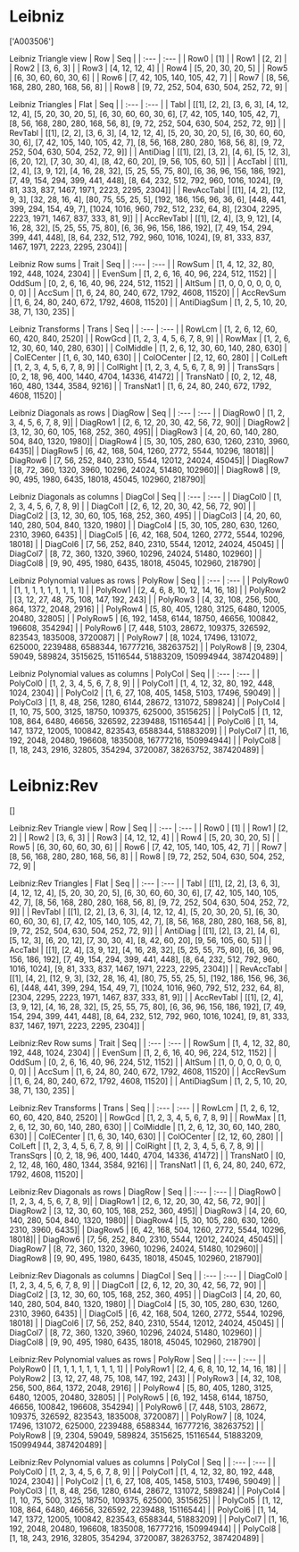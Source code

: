 # Leibniz
['A003506']

Leibniz Triangle view
|  Row   |  Seq   |
| :---   |  :---  |
| Row0 | [1] |
| Row1 | [2, 2] |
| Row2 | [3, 6, 3] |
| Row3 | [4, 12, 12, 4] |
| Row4 | [5, 20, 30, 20, 5] |
| Row5 | [6, 30, 60, 60, 30, 6] |
| Row6 | [7, 42, 105, 140, 105, 42, 7] |
| Row7 | [8, 56, 168, 280, 280, 168, 56, 8] |
| Row8 | [9, 72, 252, 504, 630, 504, 252, 72, 9] |

Leibniz Triangles
| Flat       |  Seq  |
| :---       | :---  |
| Tabl       | [[1], [2, 2], [3, 6, 3], [4, 12, 12, 4], [5, 20, 30, 20, 5], [6, 30, 60, 60, 30, 6], [7, 42, 105, 140, 105, 42, 7], [8, 56, 168, 280, 280, 168, 56, 8], [9, 72, 252, 504, 630, 504, 252, 72, 9]] |
| RevTabl    | [[1], [2, 2], [3, 6, 3], [4, 12, 12, 4], [5, 20, 30, 20, 5], [6, 30, 60, 60, 30, 6], [7, 42, 105, 140, 105, 42, 7], [8, 56, 168, 280, 280, 168, 56, 8], [9, 72, 252, 504, 630, 504, 252, 72, 9]] |
| AntiDiag   | [[1], [2], [3, 2], [4, 6], [5, 12, 3], [6, 20, 12], [7, 30, 30, 4], [8, 42, 60, 20], [9, 56, 105, 60, 5]] |
| AccTabl    | [[1], [2, 4], [3, 9, 12], [4, 16, 28, 32], [5, 25, 55, 75, 80], [6, 36, 96, 156, 186, 192], [7, 49, 154, 294, 399, 441, 448], [8, 64, 232, 512, 792, 960, 1016, 1024], [9, 81, 333, 837, 1467, 1971, 2223, 2295, 2304]] |
| RevAccTabl | [[1], [4, 2], [12, 9, 3], [32, 28, 16, 4], [80, 75, 55, 25, 5], [192, 186, 156, 96, 36, 6], [448, 441, 399, 294, 154, 49, 7], [1024, 1016, 960, 792, 512, 232, 64, 8], [2304, 2295, 2223, 1971, 1467, 837, 333, 81, 9]] |
| AccRevTabl | [[1], [2, 4], [3, 9, 12], [4, 16, 28, 32], [5, 25, 55, 75, 80], [6, 36, 96, 156, 186, 192], [7, 49, 154, 294, 399, 441, 448], [8, 64, 232, 512, 792, 960, 1016, 1024], [9, 81, 333, 837, 1467, 1971, 2223, 2295, 2304]] |

Leibniz Row sums
| Trait        |   Seq  |
| :---         |  :---  |
| RowSum       | [1, 4, 12, 32, 80, 192, 448, 1024, 2304] |
| EvenSum      | [1, 2, 6, 16, 40, 96, 224, 512, 1152] |
| OddSum       | [0, 2, 6, 16, 40, 96, 224, 512, 1152] |
| AltSum       | [1, 0, 0, 0, 0, 0, 0, 0, 0] |
| AccSum       | [1, 6, 24, 80, 240, 672, 1792, 4608, 11520] |
| AccRevSum    | [1, 6, 24, 80, 240, 672, 1792, 4608, 11520] |
| AntiDiagSum  | [1, 2, 5, 10, 20, 38, 71, 130, 235] |

Leibniz Transforms
| Trans      |   Seq  |
| :---       |  :---  |
| RowLcm     | [1, 2, 6, 12, 60, 60, 420, 840, 2520] |
| RowGcd     | [1, 2, 3, 4, 5, 6, 7, 8, 9] |
| RowMax     | [1, 2, 6, 12, 30, 60, 140, 280, 630] |
| ColMiddle  | [1, 2, 6, 12, 30, 60, 140, 280, 630] |
| ColECenter | [1, 6, 30, 140, 630] |
| ColOCenter | [2, 12, 60, 280] |
| ColLeft    | [1, 2, 3, 4, 5, 6, 7, 8, 9] |
| ColRight   | [1, 2, 3, 4, 5, 6, 7, 8, 9] |
| TransSqrs  | [0, 2, 18, 96, 400, 1440, 4704, 14336, 41472] |
| TransNat0  | [0, 2, 12, 48, 160, 480, 1344, 3584, 9216] |
| TransNat1  | [1, 6, 24, 80, 240, 672, 1792, 4608, 11520] |

Leibniz Diagonals as rows
| DiagRow  |   Seq  |
| :---     |  :---  |
| DiagRow0 | [1, 2, 3, 4, 5, 6, 7, 8, 9]|
| DiagRow1 | [2, 6, 12, 20, 30, 42, 56, 72, 90]|
| DiagRow2 | [3, 12, 30, 60, 105, 168, 252, 360, 495]|
| DiagRow3 | [4, 20, 60, 140, 280, 504, 840, 1320, 1980]|
| DiagRow4 | [5, 30, 105, 280, 630, 1260, 2310, 3960, 6435]|
| DiagRow5 | [6, 42, 168, 504, 1260, 2772, 5544, 10296, 18018]|
| DiagRow6 | [7, 56, 252, 840, 2310, 5544, 12012, 24024, 45045]|
| DiagRow7 | [8, 72, 360, 1320, 3960, 10296, 24024, 51480, 102960]|
| DiagRow8 | [9, 90, 495, 1980, 6435, 18018, 45045, 102960, 218790]|

Leibniz Diagonals as columns
| DiagCol  |   Seq  |
| :---     |  :---  |
| DiagCol0 | [1, 2, 3, 4, 5, 6, 7, 8, 9] |
| DiagCol1 | [2, 6, 12, 20, 30, 42, 56, 72, 90] |
| DiagCol2 | [3, 12, 30, 60, 105, 168, 252, 360, 495] |
| DiagCol3 | [4, 20, 60, 140, 280, 504, 840, 1320, 1980] |
| DiagCol4 | [5, 30, 105, 280, 630, 1260, 2310, 3960, 6435] |
| DiagCol5 | [6, 42, 168, 504, 1260, 2772, 5544, 10296, 18018] |
| DiagCol6 | [7, 56, 252, 840, 2310, 5544, 12012, 24024, 45045] |
| DiagCol7 | [8, 72, 360, 1320, 3960, 10296, 24024, 51480, 102960] |
| DiagCol8 | [9, 90, 495, 1980, 6435, 18018, 45045, 102960, 218790] |

Leibniz Polynomial values as rows
| PolyRow  |   Seq  |
| :---     |  :---  |
| PolyRow0 | [1, 1, 1, 1, 1, 1, 1, 1, 1] |
| PolyRow1 | [2, 4, 6, 8, 10, 12, 14, 16, 18] |
| PolyRow2 | [3, 12, 27, 48, 75, 108, 147, 192, 243] |
| PolyRow3 | [4, 32, 108, 256, 500, 864, 1372, 2048, 2916] |
| PolyRow4 | [5, 80, 405, 1280, 3125, 6480, 12005, 20480, 32805] |
| PolyRow5 | [6, 192, 1458, 6144, 18750, 46656, 100842, 196608, 354294] |
| PolyRow6 | [7, 448, 5103, 28672, 109375, 326592, 823543, 1835008, 3720087] |
| PolyRow7 | [8, 1024, 17496, 131072, 625000, 2239488, 6588344, 16777216, 38263752] |
| PolyRow8 | [9, 2304, 59049, 589824, 3515625, 15116544, 51883209, 150994944, 387420489] |

Leibniz Polynomial values as columns
| PolyCol  |   Seq  |
| :---     |  :---  |
| PolyCol0 | [1, 2, 3, 4, 5, 6, 7, 8, 9] |
| PolyCol1 | [1, 4, 12, 32, 80, 192, 448, 1024, 2304] |
| PolyCol2 | [1, 6, 27, 108, 405, 1458, 5103, 17496, 59049] |
| PolyCol3 | [1, 8, 48, 256, 1280, 6144, 28672, 131072, 589824] |
| PolyCol4 | [1, 10, 75, 500, 3125, 18750, 109375, 625000, 3515625] |
| PolyCol5 | [1, 12, 108, 864, 6480, 46656, 326592, 2239488, 15116544] |
| PolyCol6 | [1, 14, 147, 1372, 12005, 100842, 823543, 6588344, 51883209] |
| PolyCol7 | [1, 16, 192, 2048, 20480, 196608, 1835008, 16777216, 150994944] |
| PolyCol8 | [1, 18, 243, 2916, 32805, 354294, 3720087, 38263752, 387420489] |

# Leibniz:Rev
[]

Leibniz:Rev Triangle view
|  Row   |  Seq   |
| :---   |  :---  |
| Row0 | [1] |
| Row1 | [2, 2] |
| Row2 | [3, 6, 3] |
| Row3 | [4, 12, 12, 4] |
| Row4 | [5, 20, 30, 20, 5] |
| Row5 | [6, 30, 60, 60, 30, 6] |
| Row6 | [7, 42, 105, 140, 105, 42, 7] |
| Row7 | [8, 56, 168, 280, 280, 168, 56, 8] |
| Row8 | [9, 72, 252, 504, 630, 504, 252, 72, 9] |

Leibniz:Rev Triangles
| Flat       |  Seq  |
| :---       | :---  |
| Tabl       | [[1], [2, 2], [3, 6, 3], [4, 12, 12, 4], [5, 20, 30, 20, 5], [6, 30, 60, 60, 30, 6], [7, 42, 105, 140, 105, 42, 7], [8, 56, 168, 280, 280, 168, 56, 8], [9, 72, 252, 504, 630, 504, 252, 72, 9]] |
| RevTabl    | [[1], [2, 2], [3, 6, 3], [4, 12, 12, 4], [5, 20, 30, 20, 5], [6, 30, 60, 60, 30, 6], [7, 42, 105, 140, 105, 42, 7], [8, 56, 168, 280, 280, 168, 56, 8], [9, 72, 252, 504, 630, 504, 252, 72, 9]] |
| AntiDiag   | [[1], [2], [3, 2], [4, 6], [5, 12, 3], [6, 20, 12], [7, 30, 30, 4], [8, 42, 60, 20], [9, 56, 105, 60, 5]] |
| AccTabl    | [[1], [2, 4], [3, 9, 12], [4, 16, 28, 32], [5, 25, 55, 75, 80], [6, 36, 96, 156, 186, 192], [7, 49, 154, 294, 399, 441, 448], [8, 64, 232, 512, 792, 960, 1016, 1024], [9, 81, 333, 837, 1467, 1971, 2223, 2295, 2304]] |
| RevAccTabl | [[1], [4, 2], [12, 9, 3], [32, 28, 16, 4], [80, 75, 55, 25, 5], [192, 186, 156, 96, 36, 6], [448, 441, 399, 294, 154, 49, 7], [1024, 1016, 960, 792, 512, 232, 64, 8], [2304, 2295, 2223, 1971, 1467, 837, 333, 81, 9]] |
| AccRevTabl | [[1], [2, 4], [3, 9, 12], [4, 16, 28, 32], [5, 25, 55, 75, 80], [6, 36, 96, 156, 186, 192], [7, 49, 154, 294, 399, 441, 448], [8, 64, 232, 512, 792, 960, 1016, 1024], [9, 81, 333, 837, 1467, 1971, 2223, 2295, 2304]] |

Leibniz:Rev Row sums
| Trait        |   Seq  |
| :---         |  :---  |
| RowSum       | [1, 4, 12, 32, 80, 192, 448, 1024, 2304] |
| EvenSum      | [1, 2, 6, 16, 40, 96, 224, 512, 1152] |
| OddSum       | [0, 2, 6, 16, 40, 96, 224, 512, 1152] |
| AltSum       | [1, 0, 0, 0, 0, 0, 0, 0, 0] |
| AccSum       | [1, 6, 24, 80, 240, 672, 1792, 4608, 11520] |
| AccRevSum    | [1, 6, 24, 80, 240, 672, 1792, 4608, 11520] |
| AntiDiagSum  | [1, 2, 5, 10, 20, 38, 71, 130, 235] |

Leibniz:Rev Transforms
| Trans      |   Seq  |
| :---       |  :---  |
| RowLcm     | [1, 2, 6, 12, 60, 60, 420, 840, 2520] |
| RowGcd     | [1, 2, 3, 4, 5, 6, 7, 8, 9] |
| RowMax     | [1, 2, 6, 12, 30, 60, 140, 280, 630] |
| ColMiddle  | [1, 2, 6, 12, 30, 60, 140, 280, 630] |
| ColECenter | [1, 6, 30, 140, 630] |
| ColOCenter | [2, 12, 60, 280] |
| ColLeft    | [1, 2, 3, 4, 5, 6, 7, 8, 9] |
| ColRight   | [1, 2, 3, 4, 5, 6, 7, 8, 9] |
| TransSqrs  | [0, 2, 18, 96, 400, 1440, 4704, 14336, 41472] |
| TransNat0  | [0, 2, 12, 48, 160, 480, 1344, 3584, 9216] |
| TransNat1  | [1, 6, 24, 80, 240, 672, 1792, 4608, 11520] |

Leibniz:Rev Diagonals as rows
| DiagRow  |   Seq  |
| :---     |  :---  |
| DiagRow0 | [1, 2, 3, 4, 5, 6, 7, 8, 9]|
| DiagRow1 | [2, 6, 12, 20, 30, 42, 56, 72, 90]|
| DiagRow2 | [3, 12, 30, 60, 105, 168, 252, 360, 495]|
| DiagRow3 | [4, 20, 60, 140, 280, 504, 840, 1320, 1980]|
| DiagRow4 | [5, 30, 105, 280, 630, 1260, 2310, 3960, 6435]|
| DiagRow5 | [6, 42, 168, 504, 1260, 2772, 5544, 10296, 18018]|
| DiagRow6 | [7, 56, 252, 840, 2310, 5544, 12012, 24024, 45045]|
| DiagRow7 | [8, 72, 360, 1320, 3960, 10296, 24024, 51480, 102960]|
| DiagRow8 | [9, 90, 495, 1980, 6435, 18018, 45045, 102960, 218790]|

Leibniz:Rev Diagonals as columns
| DiagCol  |   Seq  |
| :---     |  :---  |
| DiagCol0 | [1, 2, 3, 4, 5, 6, 7, 8, 9] |
| DiagCol1 | [2, 6, 12, 20, 30, 42, 56, 72, 90] |
| DiagCol2 | [3, 12, 30, 60, 105, 168, 252, 360, 495] |
| DiagCol3 | [4, 20, 60, 140, 280, 504, 840, 1320, 1980] |
| DiagCol4 | [5, 30, 105, 280, 630, 1260, 2310, 3960, 6435] |
| DiagCol5 | [6, 42, 168, 504, 1260, 2772, 5544, 10296, 18018] |
| DiagCol6 | [7, 56, 252, 840, 2310, 5544, 12012, 24024, 45045] |
| DiagCol7 | [8, 72, 360, 1320, 3960, 10296, 24024, 51480, 102960] |
| DiagCol8 | [9, 90, 495, 1980, 6435, 18018, 45045, 102960, 218790] |

Leibniz:Rev Polynomial values as rows
| PolyRow  |   Seq  |
| :---     |  :---  |
| PolyRow0 | [1, 1, 1, 1, 1, 1, 1, 1, 1] |
| PolyRow1 | [2, 4, 6, 8, 10, 12, 14, 16, 18] |
| PolyRow2 | [3, 12, 27, 48, 75, 108, 147, 192, 243] |
| PolyRow3 | [4, 32, 108, 256, 500, 864, 1372, 2048, 2916] |
| PolyRow4 | [5, 80, 405, 1280, 3125, 6480, 12005, 20480, 32805] |
| PolyRow5 | [6, 192, 1458, 6144, 18750, 46656, 100842, 196608, 354294] |
| PolyRow6 | [7, 448, 5103, 28672, 109375, 326592, 823543, 1835008, 3720087] |
| PolyRow7 | [8, 1024, 17496, 131072, 625000, 2239488, 6588344, 16777216, 38263752] |
| PolyRow8 | [9, 2304, 59049, 589824, 3515625, 15116544, 51883209, 150994944, 387420489] |

Leibniz:Rev Polynomial values as columns
| PolyCol  |   Seq  |
| :---     |  :---  |
| PolyCol0 | [1, 2, 3, 4, 5, 6, 7, 8, 9] |
| PolyCol1 | [1, 4, 12, 32, 80, 192, 448, 1024, 2304] |
| PolyCol2 | [1, 6, 27, 108, 405, 1458, 5103, 17496, 59049] |
| PolyCol3 | [1, 8, 48, 256, 1280, 6144, 28672, 131072, 589824] |
| PolyCol4 | [1, 10, 75, 500, 3125, 18750, 109375, 625000, 3515625] |
| PolyCol5 | [1, 12, 108, 864, 6480, 46656, 326592, 2239488, 15116544] |
| PolyCol6 | [1, 14, 147, 1372, 12005, 100842, 823543, 6588344, 51883209] |
| PolyCol7 | [1, 16, 192, 2048, 20480, 196608, 1835008, 16777216, 150994944] |
| PolyCol8 | [1, 18, 243, 2916, 32805, 354294, 3720087, 38263752, 387420489] |

